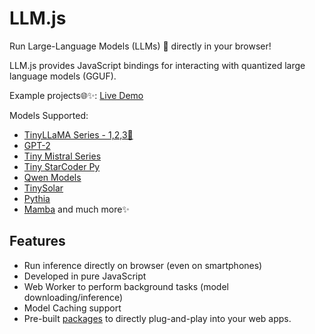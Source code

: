 # LLM.js

Run Large-Language Models (LLMs) 🚀 directly in your browser!

LLM.js provides JavaScript bindings for interacting with quantized large language models (GGUF).

Example projects🌐✨: [Live Demo](https://rahuldshetty.github.io/llm.js-examples/)

Models Supported:
-  [TinyLLaMA Series - 1,2,3🦙](https://huggingface.co/TinyLlama)
-  [GPT-2](https://huggingface.co/gpt2)
-  [Tiny Mistral Series](https://huggingface.co/Locutusque/TinyMistral-248M)
-  [Tiny StarCoder Py](https://huggingface.co/bigcode/tiny_starcoder_py)
-  [Qwen Models](https://huggingface.co/Qwen)
-  [TinySolar](https://huggingface.co/upstage/TinySolar-248m-4k-code-instruct)
-  [Pythia](https://github.com/EleutherAI/pythia)
-  [Mamba](https://huggingface.co/state-spaces/mamba-130m-hf)
and much more✨ 

## Features

- Run inference directly on browser (even on smartphones)
- Developed in pure JavaScript
- Web Worker to perform background tasks (model downloading/inference)
- Model Caching support
- Pre-built [packages](https://github.com/rahuldshetty/llm.js/releases) to directly plug-and-play into your web apps.

